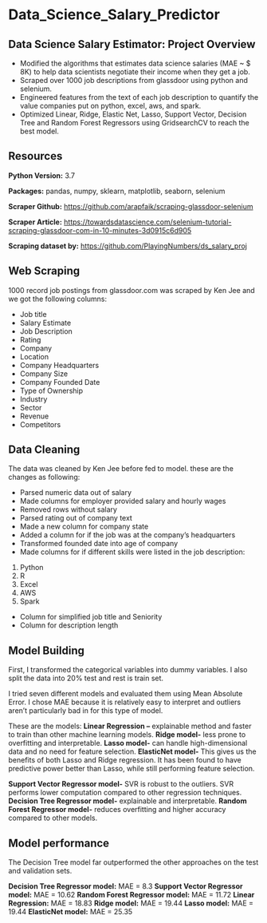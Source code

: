 # Data_Science_Salary_Predictor

## Data Science Salary Estimator: Project Overview
* Modified the algorithms that estimates data science salaries (MAE ~ $ 8K) to help data scientists negotiate their income when they get a job.
* Scraped over 1000 job descriptions from glassdoor using python and selenium.
* Engineered features from the text of each job description to quantify the value companies put on python, excel, aws, and spark.
* Optimized Linear, Ridge, Elastic Net, Lasso,  Support Vector, Decision Tree and Random Forest Regressors using GridsearchCV to reach the best model.

## Resources

**Python Version:** 3.7

**Packages:** pandas, numpy, sklearn, matplotlib, seaborn, selenium

**Scraper Github:** https://github.com/arapfaik/scraping-glassdoor-selenium

**Scraper Article:** https://towardsdatascience.com/selenium-tutorial-scraping-glassdoor-com-in-10-minutes-3d0915c6d905

**Scraping dataset by:** https://github.com/PlayingNumbers/ds_salary_proj

## Web Scraping

1000 record job postings from glassdoor.com was scraped by Ken Jee and we got the following columns:
* Job title
* Salary Estimate
* Job Description
* Rating
* Company
* Location
* Company Headquarters
* Company Size
* Company Founded Date
* Type of Ownership
* Industry
* Sector
* Revenue
* Competitors

## Data Cleaning

The data was cleaned by Ken Jee before fed to model. these are the changes as following: 

* Parsed numeric data out of salary
* Made columns for employer provided salary and hourly wages
* Removed rows without salary
* Parsed rating out of company text
* Made a new column for company state
* Added a column for if the job was at the company’s headquarters
* Transformed founded date into age of company
* Made columns for if different skills were listed in the job description:
 1. Python
 2. R
 3. Excel
 4. AWS
 5. Spark
* Column for simplified job title and Seniority
* Column for description length

## Model Building

First, I transformed the categorical variables into dummy variables. I also split the data into 20% test and rest is train set.

I tried seven different models and evaluated them using Mean Absolute Error. I chose MAE because it is relatively easy to interpret and outliers aren’t particularly bad in for this type of model.

These are the models:
**Linear Regression –** explainable method and faster to train than other machine learning models. 
**Ridge model-** less prone to overfitting and interpretable.
**Lasso model-** can handle high-dimensional data and no need for feature selection.
**ElasticNet model-** This gives us the benefits of both Lasso and Ridge regression. It has been found to have predictive power better than Lasso, while still performing feature selection.

**Support Vector Regressor model-** SVR is robust to the outliers. SVR performs lower computation compared to other regression techniques.
**Decision Tree Regressor model-** explainable and interpretable.
**Random Forest Regressor model-** reduces overfitting and higher accuracy compared to other models.

## Model performance

The Decision Tree model far outperformed the other approaches on the test and validation sets.

**Decision Tree Regressor model:** MAE = 8.3
**Support Vector Regressor model:** MAE = 10.62
**Random Forest Regressor model:** MAE = 11.72
**Linear Regression:** MAE = 18.83 
**Ridge model:** MAE = 19.44
**Lasso model:** MAE = 19.44
**ElasticNet model:** MAE = 25.35
